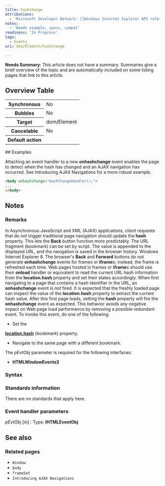 ```yaml
---
title: hashchange
attributions:
  - 'Microsoft Developer Network: [[Windows Internet Explorer API reference](http://msdn.microsoft.com/en-us/library/ie/hh828809%28v=vs.85%29.aspx) Article]'
notes:
  - 'Needs example, specs, compat'
readiness: 'In Progress'
tags:
  - Events
uri: dom/Element/hashchange

---
```

**Needs Summary**: This article does not have a summary. Summaries give a brief overview of the topic and are automatically included on some listing pages that link to this article.

## Overview Table

<table class="wikitable">
<tr>
<th>
Synchronous

</th>
<td>
No

</td>
</tr>
<tr>
<th>
Bubbles

</th>
<td>
No

</td>
</tr>
<tr>
<th>
Target

</th>
<td>
dom/Element

</td>
</tr>
<tr>
<th>
Cancelable

</th>
<td>
No

</td>
</tr>
<tr>
<th>
Default action

</th>
<td>
</td>
</tr>
</table>
## Examples

Attaching an event handler to a new **onhashchange** event enables the page to detect when the hash has changed and an AJAX navigation has occurred. See Introducing AJAX Navigations for a more robust example.

``` html
<body onhashchange="HashChangeHandler();">
...
</body>
```

## Notes

### Remarks

In Asynchronous JavaScript and XML (AJAX) applications, client requests that do not trigger traditional page navigation should update the **hash** property. This lets the **Back** button function more predictably. The URL fragment (bookmark) can be set by script. The value is appended to the displayed URL, and the navigation is saved in the browser history. Windows Internet Explorer 8. The browser's **Back** and **Forward** buttons do not generate **onhashchange** events for frames or **iframe**s; instead, the frame is refreshed each time. Web pages hosted in frames or **iframe**s should use their **onload** handler or equivalent to read the current URL hash information from the **location.hash** property and set their states accordingly. When first navigating to a page that contains a hash identifier in the URL, an **onhashchange** event is *not* fired. It is expected that the freshly loaded page can inspect the value of the **location.hash** property to extract the current hash value. After this first page loads, setting the **hash** property will fire the **onhashchange** event as expected. This behavior avoids any negative impact on Web page load performance by removing a possible redundant event. To invoke this event, do one of the following:

-   Set the

[**location.hash**](/dom/Location/hash) (bookmark) property.

-   Navigate to the same page with a different bookmark.

The *pEvtObj* parameter is required for the following interfaces:

-   **HTMLWindowEvents3**

### Syntax

### Standards information

There are no standards that apply here.

### Event handler parameters

*pEvtObj* [in]
:   Type: ****IHTMLEventObj****

## See also

### Related pages

-   `Window`
-   `body`
-   `frameSet`
-   `Introducing AJAX Navigations`
